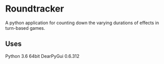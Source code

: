 # Roundtracker
A python application for counting down the varying durations of effects in turn-based games.


## Uses
Python 3.6 64bit
DearPyGui 0.6.312